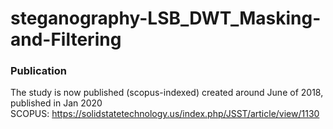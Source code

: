 # steganography-LSB_DWT_Masking-and-Filtering

### Publication
The study is now published (scopus-indexed) created around June of 2018, published in Jan 2020 <br/>
SCOPUS: https://solidstatetechnology.us/index.php/JSST/article/view/1130




